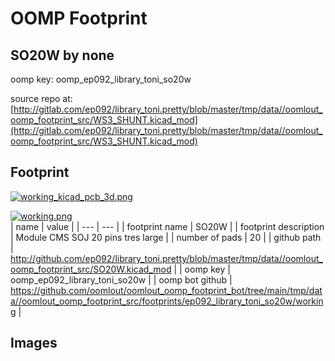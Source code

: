 # OOMP Footprint  
## SO20W  by none  
  
oomp key: oomp_ep092_library_toni_so20w  
  
source repo at: [http://gitlab.com/ep092/library_toni.pretty/blob/master/tmp/data//oomlout_oomp_footprint_src/WS3_SHUNT.kicad_mod](http://gitlab.com/ep092/library_toni.pretty/blob/master/tmp/data//oomlout_oomp_footprint_src/WS3_SHUNT.kicad_mod)  
## Footprint  
  
[![working_kicad_pcb_3d.png](working_kicad_pcb_3d_600.png)](working_kicad_pcb_3d.png)  
  
[![working.png](working_600.png)](working.png)  
| name | value | 
| --- | --- | 
| footprint name | SO20W | 
| footprint description | Module CMS SOJ 20 pins tres large | 
| number of pads | 20 | 
| github path | http://github.com/ep092/library_toni.pretty/blob/master/tmp/data//oomlout_oomp_footprint_src/SO20W.kicad_mod | 
| oomp key | oomp_ep092_library_toni_so20w | 
| oomp bot github | https://github.com/oomlout/oomlout_oomp_footprint_bot/tree/main/tmp/data//oomlout_oomp_footprint_src/footprints/ep092_library_toni_so20w/working | 
## Images  
